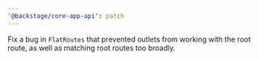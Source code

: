 ```yaml
---
'@backstage/core-app-api': patch
---
```


Fix a bug in `FlatRoutes` that prevented outlets from working with the root route, as well as matching root routes too broadly.
